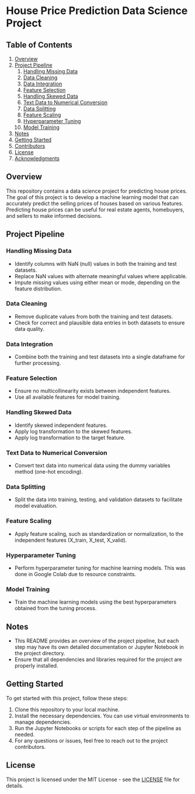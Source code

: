 # House Price Prediction Data Science Project

## Table of Contents
1. [Overview](#overview)
2. [Project Pipeline](#project-pipeline)
   1. [Handling Missing Data](#handling-missing-data)
   2. [Data Cleaning](#data-cleaning)
   3. [Data Integration](#data-integration)
   4. [Feature Selection](#feature-selection)
   5. [Handling Skewed Data](#handling-skewed-data)
   6. [Text Data to Numerical Conversion](#text-data-to-numerical-conversion)
   7. [Data Splitting](#data-splitting)
   8. [Feature Scaling](#feature-scaling)
   9. [Hyperparameter Tuning](#hyperparameter-tuning)
   10. [Model Training](#model-training)
3. [Notes](#notes)
4. [Getting Started](#getting-started)
5. [Contributors](#contributors)
6. [License](#license)
7. [Acknowledgments](#acknowledgments)

## Overview
This repository contains a data science project for predicting house prices. The goal of this project is to develop a machine learning model that can accurately predict the selling prices of houses based on various features. Predicting house prices can be useful for real estate agents, homebuyers, and sellers to make informed decisions.

## Project Pipeline
### Handling Missing Data
- Identify columns with NaN (null) values in both the training and test datasets.
- Replace NaN values with alternate meaningful values where applicable.
- Impute missing values using either mean or mode, depending on the feature distribution.

### Data Cleaning
- Remove duplicate values from both the training and test datasets.
- Check for correct and plausible data entries in both datasets to ensure data quality.

### Data Integration
- Combine both the training and test datasets into a single dataframe for further processing.

### Feature Selection
- Ensure no multicollinearity exists between independent features.
- Use all available features for model training.

### Handling Skewed Data
- Identify skewed independent features.
- Apply log transformation to the skewed features.
- Apply log transformation to the target feature.

### Text Data to Numerical Conversion
- Convert text data into numerical data using the dummy variables method (one-hot encoding).

### Data Splitting
- Split the data into training, testing, and validation datasets to facilitate model evaluation.

### Feature Scaling
- Apply feature scaling, such as standardization or normalization, to the independent features (X_train, X_test, X_valid).

### Hyperparameter Tuning
- Perform hyperparameter tuning for machine learning models. This was done in Google Colab due to resource constraints.

### Model Training
- Train the machine learning models using the best hyperparameters obtained from the tuning process.

## Notes
- This README provides an overview of the project pipeline, but each step may have its own detailed documentation or Jupyter Notebook in the project directory.
- Ensure that all dependencies and libraries required for the project are properly installed.
  
## Getting Started
To get started with this project, follow these steps:
1. Clone this repository to your local machine.
2. Install the necessary dependencies. You can use virtual environments to manage dependencies.
3. Run the Jupyter Notebooks or scripts for each step of the pipeline as needed.
4. For any questions or issues, feel free to reach out to the project contributors.


## License
This project is licensed under the MIT License - see the [LICENSE](LICENSE) file for details.


